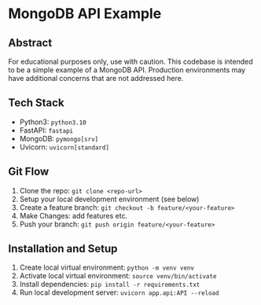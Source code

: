 # MongoDB API Example

## Abstract
For educational purposes only, use with caution.
This codebase is intended to be a simple example of a MongoDB API. 
Production environments may have additional concerns that are not addressed here.

## Tech Stack
- Python3: `python3.10`
- FastAPI: `fastapi`
- MongoDB: `pymongo[srv]`
- Uvicorn: `uvicorn[standard]`

## Git Flow
1. Clone the repo: `git clone <repo-url>`
2. Setup your local development environment (see below)
3. Create a feature branch: `git checkout -b feature/<your-feature>`
4. Make Changes: add features etc.
5. Push your branch: `git push origin feature/<your-feature>`

## Installation and Setup
1. Create local virtual environment: `python -m venv venv`
2. Activate local virtual environment: `source venv/bin/activate`
3. Install dependencies: `pip install -r requirements.txt`
4. Run local development server: `uvicorn app.api:API --reload`
